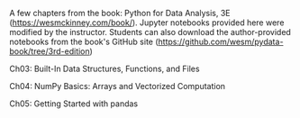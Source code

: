 A few chapters from the book: Python for Data Analysis, 3E (https://wesmckinney.com/book/). 
Jupyter notebooks provided here were modified by the instructor.
Students can also download the author-provided notebooks from the book's GitHub site (https://github.com/wesm/pydata-book/tree/3rd-edition)

Ch03: Built-In Data Structures, Functions, and Files

Ch04: NumPy Basics: Arrays and Vectorized Computation

Ch05: Getting Started with pandas

